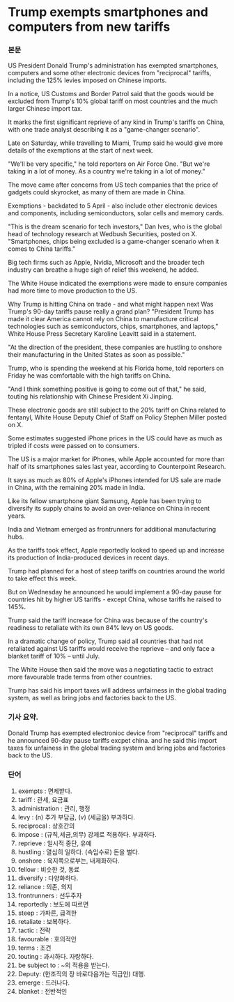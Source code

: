 # Trump exempts smartphones and computers from new tariffs

### 본문
US President Donald Trump's administration has exempted smartphones, computers and some other electronic devices from "reciprocal" tariffs, including the 125% levies imposed on Chinese imports.

In a notice, US Customs and Border Patrol said that the goods would be excluded from Trump's 10% global tariff on most countries and the much larger Chinese import tax.

It marks the first significant reprieve of any kind in Trump's tariffs on China, with one trade analyst describing it as a "game-changer scenario".

Late on Saturday, while travelling to Miami, Trump said he would give more details of the exemptions at the start of next week.

"We'll be very specific," he told reporters on Air Force One. "But we're taking in a lot of money. As a country we're taking in a lot of money."

The move came after concerns from US tech companies that the price of gadgets could skyrocket, as many of them are made in China.

Exemptions - backdated to 5 April - also include other electronic devices and components, including semiconductors, solar cells and memory cards.

"This is the dream scenario for tech investors," Dan Ives, who is the global head of technology research at Wedbush Securities, posted on X. "Smartphones, chips being excluded is a game-changer scenario when it comes to China tariffs."

Big tech firms such as Apple, Nvidia, Microsoft and the broader tech industry can breathe a huge sigh of relief this weekend, he added.

The White House indicated the exemptions were made to ensure companies had more time to move production to the US.

Why Trump is hitting China on trade - and what might happen next
Was Trump's 90-day tariffs pause really a grand plan?
"President Trump has made it clear America cannot rely on China to manufacture critical technologies such as semiconductors, chips, smartphones, and laptops," White House Press Secretary Karoline Leavitt said in a statement.

"At the direction of the president, these companies are hustling to onshore their manufacturing in the United States as soon as possible."

Trump, who is spending the weekend at his Florida home, told reporters on Friday he was comfortable with the high tariffs on China.

"And I think something positive is going to come out of that," he said, touting his relationship with Chinese President Xi Jinping.

These electronic goods are still subject to the 20% tariff on China related to fentanyl, White House Deputy Chief of Staff on Policy Stephen Miller posted on X.

Some estimates suggested iPhone prices in the US could have as much as tripled if costs were passed on to consumers.

The US is a major market for iPhones, while Apple accounted for more than half of its smartphones sales last year, according to Counterpoint Research.

It says as much as 80% of Apple's iPhones intended for US sale are made in China, with the remaining 20% made in India.

Like its fellow smartphone giant Samsung, Apple has been trying to diversify its supply chains to avoid an over-reliance on China in recent years.

India and Vietnam emerged as frontrunners for additional manufacturing hubs.

As the tariffs took effect, Apple reportedly looked to speed up and increase its production of India-produced devices in recent days.

Trump had planned for a host of steep tariffs on countries around the world to take effect this week.

But on Wednesday he announced he would implement a 90-day pause for countries hit by higher US tariffs - except China, whose tariffs he raised to 145%.

Trump said the tariff increase for China was because of the country's readiness to retaliate with its own 84% levy on US goods.

In a dramatic change of policy, Trump said all countries that had not retaliated against US tariffs would receive the reprieve – and only face a blanket tariff of 10% – until July.

The White House then said the move was a negotiating tactic to extract more favourable trade terms from other countries.

Trump has said his import taxes will address unfairness in the global trading system, as well as bring jobs and factories back to the US.

### 기사 요약. 
Donald Trump has exempted electronioc device from "reciprocal" tariffs and he announced 90-day pause tariffs excpet china. and he said this import taxes fix unfainess in the global trading system and bring jobs and factories back to the US.

### 단어 
1. exempts : 면제받다.
2. tariff : 관세, 요금표
3. administration : 관리, 행정
4. levy : (n) 추가 부담금, (v) (세금을) 부과하다.
5. reciprocal : 상호간의 
6. impose : (규칙,세금,의무) 강제로 적용하다. 부과하다. 
7. reprieve : 일시적 중단, 유예
8. hustling : 열심히 일하다. (속임수로) 돈을 벌다.
9. onshore : 육지쪽으로부는, 내제화하다.
10. fellow : 비슷한 것, 동료
11. diversify : 다양화하다.
12. reliance : 의존, 의지
13. frontrunners : 선두주자
14. reportedly : 보도에 따르면
15. steep : 가파른, 급격한
16. retaliate : 보복하다.
17. tactic : 전략
18. favourable : 호의적인
19. terms : 조건
20. touting : 과시하다. 자랑하다.
21. be subject to : ~의 적용을 받는다.
22. Deputy: (한조직의 장 바로다음가는 직급인) 대행.
23. emerge : 드러나다. 
24. blanket : 전반적인

